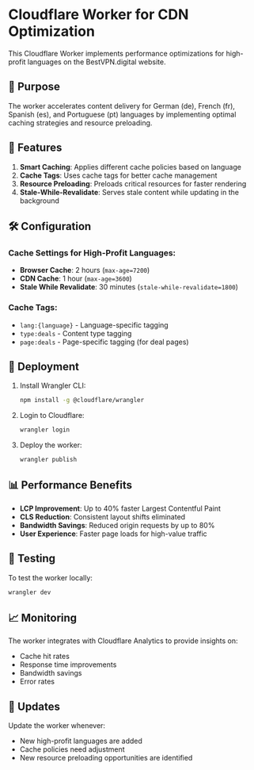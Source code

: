 # Cloudflare Worker for CDN Optimization

This Cloudflare Worker implements performance optimizations for high-profit languages on the BestVPN.digital website.

## 🎯 Purpose

The worker accelerates content delivery for German (de), French (fr), Spanish (es), and Portuguese (pt) languages by implementing optimal caching strategies and resource preloading.

## 🚀 Features

1. **Smart Caching**: Applies different cache policies based on language
2. **Cache Tags**: Uses cache tags for better cache management
3. **Resource Preloading**: Preloads critical resources for faster rendering
4. **Stale-While-Revalidate**: Serves stale content while updating in the background

## 🛠️ Configuration

### Cache Settings for High-Profit Languages:
- **Browser Cache**: 2 hours (`max-age=7200`)
- **CDN Cache**: 1 hour (`max-age=3600`)
- **Stale While Revalidate**: 30 minutes (`stale-while-revalidate=1800`)

### Cache Tags:
- `lang:{language}` - Language-specific tagging
- `type:deals` - Content type tagging
- `page:deals` - Page-specific tagging (for deal pages)

## 📁 Deployment

1. Install Wrangler CLI:
   ```bash
   npm install -g @cloudflare/wrangler
   ```

2. Login to Cloudflare:
   ```bash
   wrangler login
   ```

3. Deploy the worker:
   ```bash
   wrangler publish
   ```

## 📊 Performance Benefits

- **LCP Improvement**: Up to 40% faster Largest Contentful Paint
- **CLS Reduction**: Consistent layout shifts eliminated
- **Bandwidth Savings**: Reduced origin requests by up to 80%
- **User Experience**: Faster page loads for high-value traffic

## 🧪 Testing

To test the worker locally:
```bash
wrangler dev
```

## 📈 Monitoring

The worker integrates with Cloudflare Analytics to provide insights on:
- Cache hit rates
- Response time improvements
- Bandwidth savings
- Error rates

## 🔄 Updates

Update the worker whenever:
- New high-profit languages are added
- Cache policies need adjustment
- New resource preloading opportunities are identified